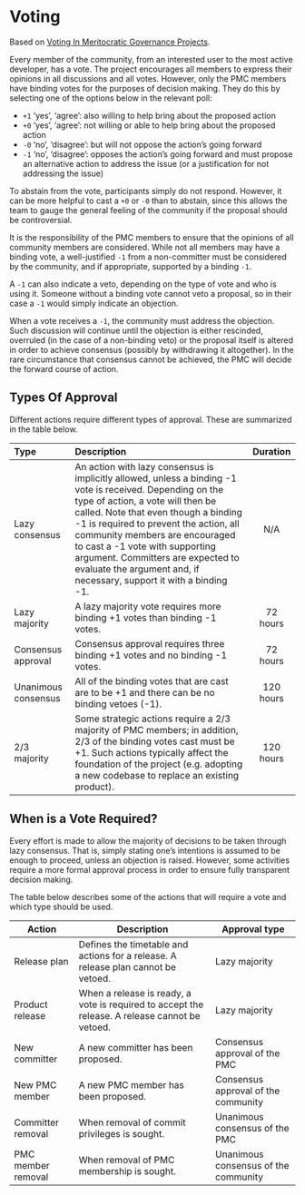 # Voting

Based on [Voting In Meritocratic Governance Projects](http://oss-watch.ac.uk/resources/meritocraticgovernancevoting).

Every member of the community, from an interested user to the most active developer, has a vote. The project encourages all members to express their opinions in all discussions and all votes. However, only the PMC members have binding votes for the purposes of decision making. They do this by selecting one of the options below in the relevant poll:

- `+1` ‘yes’, ‘agree’: also willing to help bring about the proposed action
- `+0` ‘yes’, ‘agree’: not willing or able to help bring about the proposed action
- `-0` ‘no’, ‘disagree’: but will not oppose the action’s going forward
- `-1` ‘no’, ‘disagree’: opposes the action’s going forward and must propose an alternative action to address the issue (or a justification for not addressing the issue)

To abstain from the vote, participants simply do not respond. However, it can be more helpful to cast a `+0` or `-0` than to abstain, since this allows the team to gauge the general feeling of the community if the proposal should be controversial.

It is the responsibility of the PMC members to ensure that the opinions of all community members are considered. While not all members may have a binding vote, a well-justified `-1` from a non-committer must be considered by the community, and if appropriate, supported by a binding `-1`.

A `-1` can also indicate a veto, depending on the type of vote and who is using it. Someone without a binding vote cannot veto a proposal, so in their case a `-1` would simply indicate an objection.

When a vote receives a `-1`, the community must address the objection. Such discussion will continue until the objection is either rescinded, overruled (in the case of a non-binding veto) or the proposal itself is altered in order to achieve consensus (possibly by withdrawing it altogether). In the rare circumstance that consensus cannot be achieved, the PMC will decide the forward course of action.

## Types Of Approval

Different actions require different types of approval. These are summarized in the table below.

| Type                | Description                                                                                                                                                                                                                                                                                                                                                                                                      | Duration  |
|:--------------------|:-----------------------------------------------------------------------------------------------------------------------------------------------------------------------------------------------------------------------------------------------------------------------------------------------------------------------------------------------------------------------------------------------------------------|:---------:|
| Lazy consensus      | An action with lazy consensus is implicitly allowed, unless a binding -1 vote is received. Depending on the type of action, a vote will then be called. Note that even though a binding -1 is required to prevent the action, all community members are encouraged to cast a -1 vote with supporting argument. Committers are expected to evaluate the argument and, if necessary, support it with a binding -1. | N/A       |
| Lazy majority       |	A lazy majority vote requires more binding +1 votes than binding -1 votes.	                                                                                                                                                                                                                                                                                                                                     | 72 hours  |
| Consensus approval  |	Consensus approval requires three binding +1 votes and no binding -1 votes.                                                                                                                                                                                                                                                                                                                                      | 72 hours  |
| Unanimous consensus |	All of the binding votes that are cast are to be +1 and there can be no binding vetoes (-1).                                                                                                                                                                                                                                                                                                                     | 120 hours |
| 2/3 majority        |	Some strategic actions require a 2/3 majority of PMC members; in addition, 2/3 of the binding votes cast must be +1. Such actions typically affect the foundation of the project (e.g. adopting a new codebase to replace an existing product).                                                                                                                                                                  | 120 hours |

## When is a Vote Required?

Every effort is made to allow the majority of decisions to be taken through lazy consensus. That is, simply stating one’s intentions is assumed to be enough to proceed, unless an objection is raised. However, some activities require a more formal approval process in order to ensure fully transparent decision making.

The table below describes some of the actions that will require a vote and which type should be used.

| Action             | Description                                                                                    | Approval type                        |
|--------------------|------------------------------------------------------------------------------------------------|--------------------------------------|
| Release plan       | Defines the timetable and actions for a release. A release plan cannot be vetoed.              | Lazy majority                        |
| Product release    | When a release is ready, a vote is required to accept the release. A release cannot be vetoed. | Lazy majority                        |
| New committer	     | A new committer has been proposed.                                                             | Consensus approval of the PMC        |
| New PMC member     | A new PMC member has been proposed.                                           	                | Consensus approval of the community  |
| Committer removal  | When removal of commit privileges is sought.                                                   | Unanimous consensus of the PMC       |
| PMC member removal | When removal of PMC membership is sought.                                                      | Unanimous consensus of the community |
